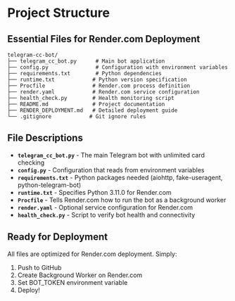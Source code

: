 # Project Structure

## Essential Files for Render.com Deployment

```
telegram-cc-bot/
├── telegram_cc_bot.py      # Main bot application
├── config.py               # Configuration with environment variables
├── requirements.txt        # Python dependencies
├── runtime.txt            # Python version specification
├── Procfile               # Render.com process definition
├── render.yaml            # Render.com service configuration
├── health_check.py        # Health monitoring script
├── README.md              # Project documentation
├── RENDER_DEPLOYMENT.md   # Detailed deployment guide
└── .gitignore            # Git ignore rules
```

## File Descriptions

- **`telegram_cc_bot.py`** - The main Telegram bot with unlimited card checking
- **`config.py`** - Configuration that reads from environment variables
- **`requirements.txt`** - Python packages needed (aiohttp, fake-useragent, python-telegram-bot)
- **`runtime.txt`** - Specifies Python 3.11.0 for Render.com
- **`Procfile`** - Tells Render.com how to run the bot as a background worker
- **`render.yaml`** - Optional service configuration for Render.com
- **`health_check.py`** - Script to verify bot health and connectivity

## Ready for Deployment

All files are optimized for Render.com deployment. Simply:
1. Push to GitHub
2. Create Background Worker on Render.com
3. Set BOT_TOKEN environment variable
4. Deploy!
